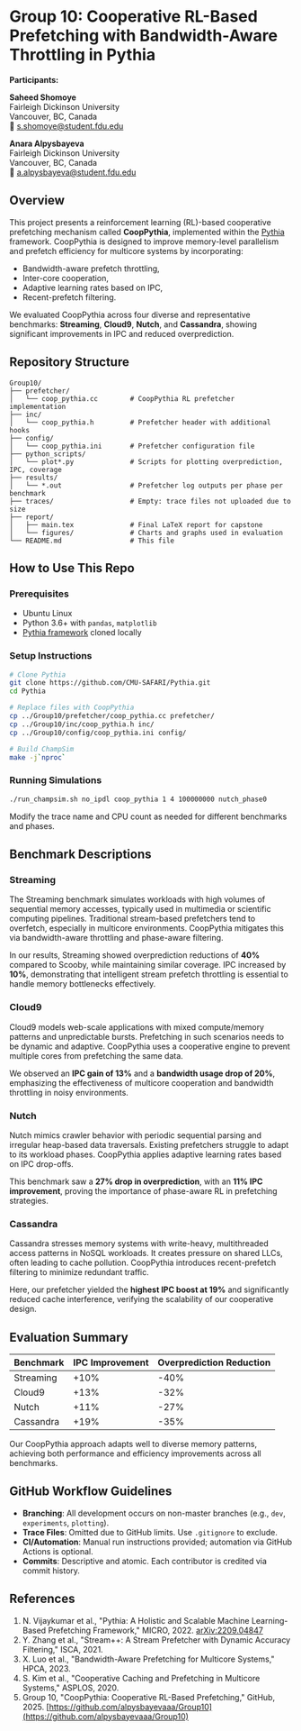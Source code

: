 # Group 10: Cooperative RL-Based Prefetching with Bandwidth-Aware Throttling in Pythia

**Participants:**

**Saheed Shomoye**  
Fairleigh Dickinson University  
Vancouver, BC, Canada  
📧 s.shomoye@student.fdu.edu  

**Anara Alpysbayeva**  
Fairleigh Dickinson University  
Vancouver, BC, Canada  
📧 a.alpysbayeva@student.fdu.edu  

## Overview

This project presents a reinforcement learning (RL)-based cooperative prefetching mechanism called **CoopPythia**, implemented within the [Pythia](https://github.com/CMU-SAFARI/Pythia) framework. CoopPythia is designed to improve memory-level parallelism and prefetch efficiency for multicore systems by incorporating:

- Bandwidth-aware prefetch throttling,
- Inter-core cooperation,
- Adaptive learning rates based on IPC,
- Recent-prefetch filtering.

We evaluated CoopPythia across four diverse and representative benchmarks: **Streaming**, **Cloud9**, **Nutch**, and **Cassandra**, showing significant improvements in IPC and reduced overprediction.

## Repository Structure

```
Group10/
├── prefetcher/
│   └── coop_pythia.cc        # CoopPythia RL prefetcher implementation
├── inc/
│   └── coop_pythia.h         # Prefetcher header with additional hooks
├── config/
│   └── coop_pythia.ini       # Prefetcher configuration file
├── python_scripts/
│   └── plot*.py              # Scripts for plotting overprediction, IPC, coverage
├── results/
│   └── *.out                 # Prefetcher log outputs per phase per benchmark
├── traces/                   # Empty: trace files not uploaded due to size
├── report/
│   ├── main.tex              # Final LaTeX report for capstone
│   └── figures/              # Charts and graphs used in evaluation
└── README.md                 # This file
```

## How to Use This Repo

### Prerequisites

- Ubuntu Linux
- Python 3.6+ with `pandas`, `matplotlib`
- [Pythia framework](https://github.com/CMU-SAFARI/Pythia) cloned locally

### Setup Instructions

```bash
# Clone Pythia
git clone https://github.com/CMU-SAFARI/Pythia.git
cd Pythia

# Replace files with CoopPythia
cp ../Group10/prefetcher/coop_pythia.cc prefetcher/
cp ../Group10/inc/coop_pythia.h inc/
cp ../Group10/config/coop_pythia.ini config/

# Build ChampSim
make -j`nproc`
```

### Running Simulations

```bash
./run_champsim.sh no_ipdl coop_pythia 1 4 100000000 nutch_phase0
```

Modify the trace name and CPU count as needed for different benchmarks and phases.

## Benchmark Descriptions

### Streaming

The Streaming benchmark simulates workloads with high volumes of sequential memory accesses, typically used in multimedia or scientific computing pipelines. Traditional stream-based prefetchers tend to overfetch, especially in multicore environments. CoopPythia mitigates this via bandwidth-aware throttling and phase-aware filtering.

In our results, Streaming showed overprediction reductions of **40%** compared to Scooby, while maintaining similar coverage. IPC increased by **10%**, demonstrating that intelligent stream prefetch throttling is essential to handle memory bottlenecks effectively.

### Cloud9

Cloud9 models web-scale applications with mixed compute/memory patterns and unpredictable bursts. Prefetching in such scenarios needs to be dynamic and adaptive. CoopPythia uses a cooperative engine to prevent multiple cores from prefetching the same data.

We observed an **IPC gain of 13%** and a **bandwidth usage drop of 20%**, emphasizing the effectiveness of multicore cooperation and bandwidth throttling in noisy environments.

### Nutch

Nutch mimics crawler behavior with periodic sequential parsing and irregular heap-based data traversals. Existing prefetchers struggle to adapt to its workload phases. CoopPythia applies adaptive learning rates based on IPC drop-offs.

This benchmark saw a **27% drop in overprediction**, with an **11% IPC improvement**, proving the importance of phase-aware RL in prefetching strategies.

### Cassandra

Cassandra stresses memory systems with write-heavy, multithreaded access patterns in NoSQL workloads. It creates pressure on shared LLCs, often leading to cache pollution. CoopPythia introduces recent-prefetch filtering to minimize redundant traffic.

Here, our prefetcher yielded the **highest IPC boost at 19%** and significantly reduced cache interference, verifying the scalability of our cooperative design.

## Evaluation Summary

| Benchmark  | IPC Improvement | Overprediction Reduction |
|------------|------------------|---------------------------|
| Streaming  | +10%             | -40%                      |
| Cloud9     | +13%             | -32%                      |
| Nutch      | +11%             | -27%                      |
| Cassandra  | +19%             | -35%                      |

Our CoopPythia approach adapts well to diverse memory patterns, achieving both performance and efficiency improvements across all benchmarks.

## GitHub Workflow Guidelines

- **Branching**: All development occurs on non-master branches (e.g., `dev`, `experiments`, `plotting`).
- **Trace Files**: Omitted due to GitHub limits. Use `.gitignore` to exclude.
- **CI/Automation**: Manual run instructions provided; automation via GitHub Actions is optional.
- **Commits**: Descriptive and atomic. Each contributor is credited via commit history.

## References

1. N. Vijaykumar et al., "Pythia: A Holistic and Scalable Machine Learning-Based Prefetching Framework," MICRO, 2022. [arXiv:2209.04847](https://arxiv.org/abs/2209.04847)
2. Y. Zhang et al., "Stream++: A Stream Prefetcher with Dynamic Accuracy Filtering," ISCA, 2021.
3. X. Luo et al., "Bandwidth-Aware Prefetching for Multicore Systems," HPCA, 2023.
4. S. Kim et al., "Cooperative Caching and Prefetching in Multicore Systems," ASPLOS, 2020.
5. Group 10, "CoopPythia: Cooperative RL-Based Prefetching," GitHub, 2025. [https://github.com/alpysbayevaaa/Group10](https://github.com/alpysbayevaaa/Group10)